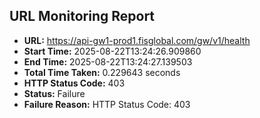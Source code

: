 ## URL Monitoring Report

- **URL:** https://api-gw1-prod1.fisglobal.com/gw/v1/health
- **Start Time:** 2025-08-22T13:24:26.909860
- **End Time:** 2025-08-22T13:24:27.139503
- **Total Time Taken:** 0.229643 seconds
- **HTTP Status Code:** 403
- **Status:** Failure
- **Failure Reason:** HTTP Status Code: 403
